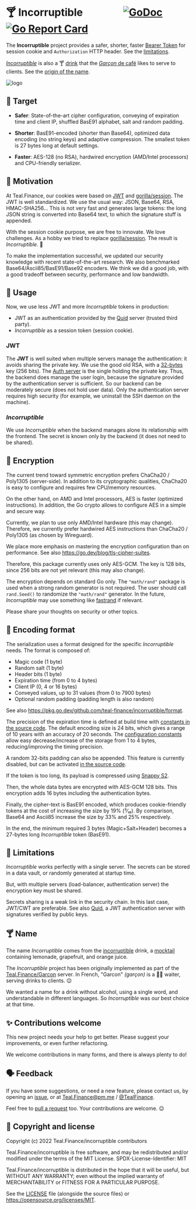 # 🍸 Incorruptible &emsp; &emsp; &emsp; [![GoDoc][i]][d] [![Go Report Card][b]][r]

The **Incorruptible** project provides
a safer, shorter, faster [Bearer Token][t]
for session cookie and `Authorization` HTTP header.
See the [limitations](#🚫-limitations).

[_Incorruptible_][d] is also a 🍸 [drink][m]
that the [_Garçon_ de café][w] likes to serve to clients.
See the [origin of the name](#🍸-name).

[i]: https://pkg.go.dev/badge/github.com/teal-finance/incorruptible.svg
[d]: https://pkg.go.dev/github.com/teal-finance/incorruptible "Go documentation for Incorruptible"
[b]: https://goreportcard.com/badge/github.com/teal-finance/incorruptible
[r]: https://goreportcard.com/report/github.com/teal-finance/incorruptible
[t]: https://www.rfc-editor.org/rfc/rfc6750.html
[c]: https://www.shakeitdrinkit.com/incorruptible-cocktail-1618.html
[m]: https://wikiless.org/wiki/Mocktail "Incorruptible is also a Mocktail: a cocktail without alcohol"
[w]: https://en.wiktionary.org/wiki/garçon_de_café

![logo](docs/incorruptible.png)

## 🎯 Target

- **Safer**: State-of-the-art cipher configuration,
  conveying of expiration time and client IP,
  shuffled BasE91 alphabet, salt
  and random padding.

- **Shorter**: BasE91-encoded (shorter than Base64),
  optimized data encoding (no string keys) and adaptive compression.
  The smallest token is 27 bytes long at default settings.

- **Faster**: AES-128 (no RSA),
  hardwired encryption (AMD/Intel processors)
  and CPU-friendly serializer.

## 👶 Motivation

At Teal.Finance, our cookies were based on [JWT][q] and [gorilla/session][s].
The JWT is well standardized.
We use the usual way: JSON, Base64, RSA, HMAC-SHA256…
This is not very fast and generates large tokens:
the long JSON string is converted into Base64 text,
to which the signature stuff is appended.

With the session cookie purpose, we are free to innovate.
We love challenges.
As a hobby we tried to replace [gorilla/session][s].
The result is _Incorruptible_. 🎉

To make the implementation successful,
we updated our security knowledge
with recent state-of-the-art research.
We also benchmarked Base64/Ascii85/BasE91/Base92 encoders.
We think we did a good job,
with a good tradeoff between
security, performance and low bandwidth.

[q]: https://github.com/teal-finance/quid
[s]: https://github.com/gorilla/sessions

## 🤫 Usage

Now, we use less JWT and more _Incorruptible_ tokens in production:

- JWT as an authentication provided by the [Quid][q] server (trusted third party).
- _Incorruptible_ as a session token (session cookie).

### JWT

The **JWT** is well suited when multiple servers manage the authentication:
it avoids sharing the private key.
We use the good old RSA, with a [32-bytes] key (256 bits).
The [Auth server][q] is the single holding the private key.
Thus, the backend does manage the user login,
because the signature provided by the authentication server is sufficient.
So our backend can be moderately secure (does not hold user data).
Only the authentication server requires high security
(for example, we uninstall the SSH daemon on the machine).

[32-bytes]: https://crypto.stackexchange.com/q/34864#34866

### _Incorruptible_

We use _Incorruptible_ when the backend manages alone
its relationship with the frontend.
The secret is known only by the backend
(it does not need to be shared).

## 🔐 Encryption

The current trend toward symmetric encryption
prefers ChaCha20 / Poly1305 (server-side).
In addition to its cryptographic qualities,
ChaCha20 is easy to configure and requires
few CPU/memory resources.

On the other hand, on AMD and Intel processors,
AES is faster (optimized instructions).
In addition, the Go crypto allows to configure
AES in a simple and secure way.

Currently, we plan to use only AMD/Intel hardware (this may change).
Therefore, we currently prefer hardwired AES instructions
than ChaCha20 / Poly1305 (as chosen by Wireguard).

We place more emphasis on mastering
the encryption configuration than on performance.
See also <https://go.dev/blog/tls-cipher-suites>.

Therefore, this package currently uses only AES-GCM.
The key is 128 bits, since 256 bits are not yet relevant
(this may also change).

The encryption depends on standard Go only.
The `"math/rand"` package is used when a strong random generator is not required.
The user should call `rand.Seed()` to randomize the `"math/rand"` generator.
In the future, _Incorruptible_ may use something like [fastrand] if relevant.

Please share your thoughts on security or other topics.

[fastrand]: https://github.com/zhangyunhao116/fastrand

## 🍪 Encoding format

The serialization uses a format
designed for the specific _Incorruptible_ needs.
The format is composed of:

- Magic code (1 byte)
- Random salt (1 byte)
- Header bits (1 byte)
- Expiration time (from 0 to 4 bytes)
- Client IP (0, 4 or 16 bytes)
- Conveyed values, up to 31 values (from 0 to 7900 bytes)
- Optional random padding (padding length is also random)

See also <https://pkg.go.dev/github.com/teal-finance/incorruptible/format>.

The precision of the expiration time is defined
at build time with [constants in the source code][c2].
The default encoding size is 24 bits,
which gives a range of 10 years with an accuracy of 20 seconds.
The [configuration constants][c1]
allow easy decrease/increase of the storage from 1 to 4 bytes,
reducing/improving the timing precision.

A random 32-bits padding can also be appended.
This feature is currently disabled,
but can be activated [in the source code][c2].

If the token is too long, its payload
is compressed using [Snappy S2][s2].

[s2]: https://www.reddit.com/r/golang/comments/nziwb1/s2_fully_snappy_compatible_compression_faster_and/
[c1]: https://github.com/teal-finance/incorruptible/blob/main/format/coding/expiry.go#L13
[c2]: https://github.com/teal-finance/incorruptible/blob/main/format/marshal.go

Then, the whole data bytes are encrypted with AES-GCM 128 bits.
This encryption adds 16 bytes including the authentication bytes.

Finally, the cipher-text is BasE91 encoded,
which produces cookie-friendly tokens
at the cost of increasing the size by 19% (³⁄₁₆).
By comparison, Base64 and Ascii85 increase the size
by 33% and 25% respectively.

In the end, the minimum required 3 bytes (Magic+Salt+Header)
becomes a 27-bytes long _Incorruptible_ token (BasE91).

## 🚫 Limitations

_Incorruptible_ works perfectly with a single server.
The secrets can be stored in a data vault,
or randomly generated at startup time.

But, with multiple servers
(load-balancer, authentication server)
the encryption key must be shared.

Secrets sharing is a weak link in the security chain.
In this last case, JWT/CWT are preferable.
See also [Quid][q], a JWT authentication server
with signatures verified by public keys.

## 🍸 Name

The name _Incorruptible_ comes from the [incorruptible][c] drink,
a [mocktail][m] containing lemonade, grapefruit, and orange juice.

The _Incorruptible_ project has been originally implemented
as part of the [Teal.Finance/Garcon][g] server.
In French, "Garcon" _(garçon)_ is a 💁‍♂️ waiter,
serving drinks to clients. 😉

We wanted a name for a drink without alcohol, using a single word,
and understandable in different languages.
So _Incorruptible_ was our best choice at that time.

[g]: https://github.com/teal-finance/garcon

## ✨ Contributions welcome

This new project needs your help to get better.
Please suggest your improvements,
or even further refactoring.

We welcome contributions in many forms,
and there is always plenty to do!

## 🗣️ Feedback

If you have some suggestions, or need a new feature,
please contact us, by opening an [issue],
or at Teal.Finance@pm.me /
[@TealFinance](https://twitter.com/TealFinance).

Feel free to [pull a request][pr] too.
Your contributions are welcome. :wink:

[issue]: https://github.com/teal-finance/incorruptible/issues
[pr]: https://github.com/teal-finance/incorruptible/pulls

## 🗽 Copyright and license

Copyright (c) 2022 Teal.Finance/incorruptible contributors

Teal.Finance/incorruptible is free software,
and may be redistributed and/or modified
under the terms of the MIT License.
SPDX-License-Identifier: MIT

Teal.Finance/incorruptible is distributed
in the hope that it will be useful,
but WITHOUT ANY WARRANTY; even without the implied warranty
of MERCHANTABILITY or FITNESS FOR A PARTICULAR PURPOSE.

See the [LICENSE](LICENSE) file (alongside the source files)
or <https://opensource.org/licenses/MIT>.
